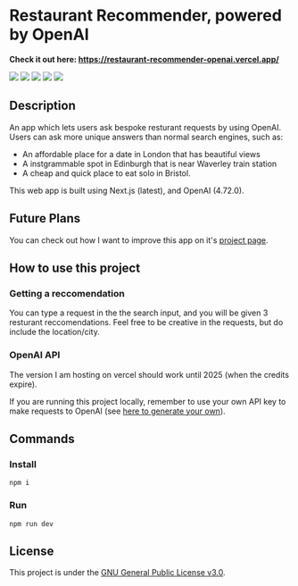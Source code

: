 # Restaurant Recommender, powered by OpenAI

**Check it out here: https://restaurant-recommender-openai.vercel.app/**

<p>
  <a href="https://github.com/serenainzani/restaurant-recommender-openai/commits/main/"><img src="https://img.shields.io/github/last-commit/serenainzani/restaurant-recommender-openai" /></a>
  <a href="https://restaurant-recommender-openai.vercel.app/"><img src="https://img.shields.io/website?url=https%3A%2F%2Frestaurant-recommender-openai.vercel.app%2F" /></a>
  <img src="https://img.shields.io/github/languages/top/serenainzani/restaurant-recommender-openai" />
  <a href="https://github.com/users/serenainzani/projects/3"><img src="https://img.shields.io/github/issues/serenainzani/restaurant-recommender-openai" /></a>
  <a href="https://www.gnu.org/licenses/gpl-3.0.en.html"><img src="https://img.shields.io/badge/license-GPLv3-orange" /></a>
  
</p>

## Description
An app which lets users ask bespoke resturant requests by using OpenAI. Users can ask more unique answers than normal search engines, such as:
- An affordable place for a date in London that has beautiful views
- A instgrammable spot in Edinburgh that is near Waverley train station
- A cheap and quick place to eat solo in Bristol.

This web app is built using Next.js (latest), and OpenAI (4.72.0).

## Future Plans
You can check out how I want to improve this app on it's [project page](https://github.com/users/serenainzani/projects/3).

## How to use this project

### Getting a reccomendation
You can type a request in the the search input, and you will be given 3 resturant reccomendations. Feel free to be creative in the requests, but do include the location/city.

### OpenAI API
The version I am hosting on vercel should work until 2025 (when the credits expire).

If you are running this project locally, remember to use your own API key to make requests to OpenAI (see [here to generate your own](https://platform.openai.com/api-keys)).

## Commands

### Install
```
npm i
```

### Run
```
npm run dev
```

## License
This project is under the [GNU General Public License v3.0](https://www.gnu.org/licenses/gpl-3.0.en.html).

<!--


5. How to Use the Project
Provide instructions and examples so users/contributors can use the project. This will make it easy for them in case they encounter a problem – they will always have a place to reference what is expected.

You can also make use of visual aids by including materials like screenshots to show examples of the running project and also the structure and design principles used in your project.

Also if your project will require authentication like passwords or usernames, this is a good section to include the credentials.

6. Include Credits
If you worked on the project as a team or an organization, list your collaborators/team members. You should also include links to their GitHub profiles and social media too.

Also, if you followed tutorials or referenced a certain material that might help the user to build that particular project, include links to those here as well.

This is just a way to show your appreciation and also to help others get a first hand copy of the project.

7. Add a License
For most README files, this is usually considered the last part. It lets other developers know what they can and cannot do with your project.

We have different types of licenses depending on the kind of project you are working on. Depending on the one you will choose it will determine the contributions your project gets.

The most common one is the GPL License which allows other to make modification to your code and use it for commercial purposes. If you need help choosing a license, use check out this link: https://choosealicense.com/

Up to this point what we have covered are the minimum requirements for a good README. But you might also want to consider adding the following sections to make it more eye catching and interactive.

Additional README Sections
8. Badges
Badges aren't necessary, but using them is a simple way of letting other developers know that you know what you're doing.

Having this section can also be helpful to help link to important tools and also show some simple stats about your project like the number of forks, contributors, open issues etc...

Below is a screenshot from one of my projects that shows how you can make use of badges:

badges

The good thing about this section is that it automatically updates it self.

Don't know where to get them from? Check out the badges hosted by shields.io. They have a ton of badges to help you get started. You may not understand what they all represent now, but you will in time.

9. How to Contribute to the Project
This mostly will be useful if you are developing an open-source project that you will need other developers to contribute to. You will want to add guidelines to let them know how they can contribute to your project.

Also it is important to make sure that the licence you choose for an open-source projects is correct to avoid future conflicts. And adding contribution guidelines will play a big role.

Some of the most common guidelines include the Contributor Covenant and the Contributing guide. Thes docs will give you the help you need when setting rules for your project.

10. Include Tests
Go the extra mile and write tests for your application. Then provide code examples and how to run them.

This will help show that you are certain and confident that your project will work without any challenges, which will give other people confidence in it, too
-->
